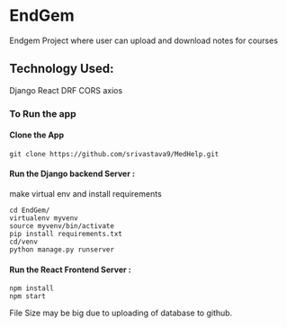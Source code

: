
# EndGem
Endgem Project where user can upload and download notes for courses

## Technology Used:
Django
React
DRF
CORS
axios
### To Run the app

#### Clone the App
  
    git clone https://github.com/srivastava9/MedHelp.git
  
#### Run the Django backend Server :
make virtual env
and install requirements
```
cd EndGem/
virtualenv myvenv
source myvenv/bin/activate
pip install requirements.txt
cd/venv
python manage.py runserver

 ```
 #### Run the React Frontend Server :

```
npm install
npm start

 ```
 
 File Size may be big due to uploading of database to github.
 
